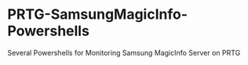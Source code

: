# PRTG-SamsungMagicInfo-Powershells
Several Powershells for Monitoring Samsung MagicInfo Server on PRTG
